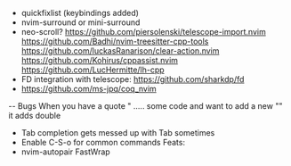 


- quickfixlist (keybindings added)
- nvim-surround or mini-surround
- neo-scroll?
https://github.com/piersolenski/telescope-import.nvim
https://github.com/Badhi/nvim-treesitter-cpp-tools
https://github.com/luckasRanarison/clear-action.nvim
https://github.com/Kohirus/cppassist.nvim
https://github.com/LucHermitte/lh-cpp
- FD integration with telescope: https://github.com/sharkdp/fd
- https://github.com/ms-jpq/coq_nvim




-- Bugs
When you have a quote " ..... some code and want to add a new "" it adds double
- Tab completion gets messed up with Tab sometimes
- Enable C-S-o for common commands
Feats:
- nvim-autopair FastWrap
